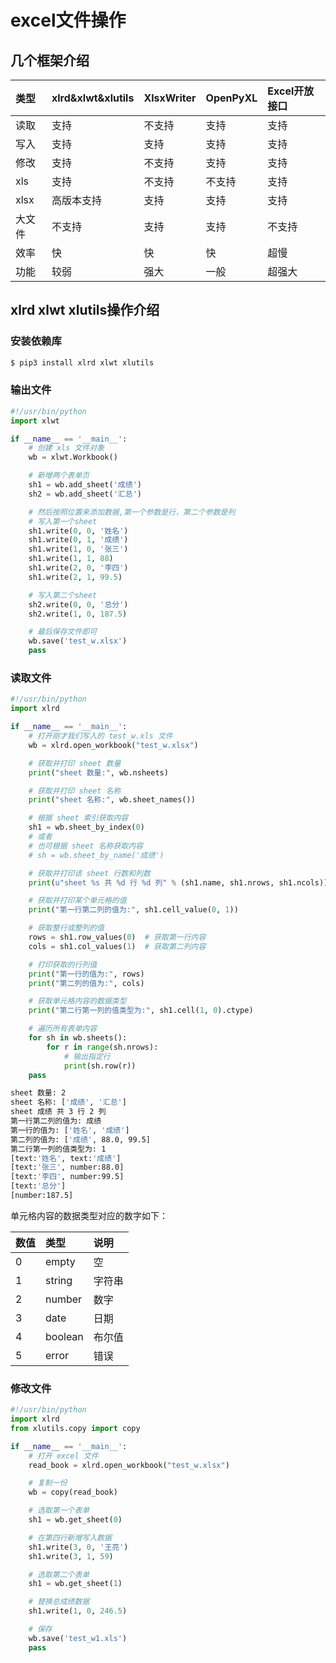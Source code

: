 # excel文件操作

## 几个框架介绍

| 类型   | xlrd&xlwt&xlutils | XlsxWriter | OpenPyXL | Excel开放接口 |
| :----- | :---------------- | :--------- | :------- | :------------ |
| 读取   | 支持              | 不支持     | 支持     | 支持          |
| 写入   | 支持              | 支持       | 支持     | 支持          |
| 修改   | 支持              | 不支持     | 支持     | 支持          |
| xls    | 支持              | 不支持     | 不支持   | 支持          |
| xlsx   | 高版本支持        | 支持       | 支持     | 支持          |
| 大文件 | 不支持            | 支持       | 支持     | 不支持        |
| 效率   | 快                | 快         | 快       | 超慢          |
| 功能   | 较弱              | 强大       | 一般     | 超强大        |

## xlrd xlwt xlutils操作介绍

### 安装依赖库

```bash
$ pip3 install xlrd xlwt xlutils
```

### 输出文件

```python
#!/usr/bin/python
import xlwt

if __name__ == '__main__':
    # 创建 xls 文件对象
    wb = xlwt.Workbook()

    # 新增两个表单页
    sh1 = wb.add_sheet('成绩')
    sh2 = wb.add_sheet('汇总')

    # 然后按照位置来添加数据,第一个参数是行，第二个参数是列
    # 写入第一个sheet
    sh1.write(0, 0, '姓名')
    sh1.write(0, 1, '成绩')
    sh1.write(1, 0, '张三')
    sh1.write(1, 1, 88)
    sh1.write(2, 0, '李四')
    sh1.write(2, 1, 99.5)

    # 写入第二个sheet
    sh2.write(0, 0, '总分')
    sh2.write(1, 0, 187.5)

    # 最后保存文件即可
    wb.save('test_w.xlsx')
    pass

```

### 读取文件

```python
#!/usr/bin/python
import xlrd

if __name__ == '__main__':
    # 打开刚才我们写入的 test_w.xls 文件
    wb = xlrd.open_workbook("test_w.xlsx")

    # 获取并打印 sheet 数量
    print("sheet 数量:", wb.nsheets)

    # 获取并打印 sheet 名称
    print("sheet 名称:", wb.sheet_names())

    # 根据 sheet 索引获取内容
    sh1 = wb.sheet_by_index(0)
    # 或者
    # 也可根据 sheet 名称获取内容
    # sh = wb.sheet_by_name('成绩')

    # 获取并打印该 sheet 行数和列数
    print(u"sheet %s 共 %d 行 %d 列" % (sh1.name, sh1.nrows, sh1.ncols))

    # 获取并打印某个单元格的值
    print("第一行第二列的值为:", sh1.cell_value(0, 1))

    # 获取整行或整列的值
    rows = sh1.row_values(0)  # 获取第一行内容
    cols = sh1.col_values(1)  # 获取第二列内容

    # 打印获取的行列值
    print("第一行的值为:", rows)
    print("第二列的值为:", cols)

    # 获取单元格内容的数据类型
    print("第二行第一列的值类型为:", sh1.cell(1, 0).ctype)

    # 遍历所有表单内容
    for sh in wb.sheets():
        for r in range(sh.nrows):
            # 输出指定行
            print(sh.row(r))
    pass

```

```bash
sheet 数量: 2
sheet 名称: ['成绩', '汇总']
sheet 成绩 共 3 行 2 列
第一行第二列的值为: 成绩
第一行的值为: ['姓名', '成绩']
第二列的值为: ['成绩', 88.0, 99.5]
第二行第一列的值类型为: 1
[text:'姓名', text:'成绩']
[text:'张三', number:88.0]
[text:'李四', number:99.5]
[text:'总分']
[number:187.5]
```

单元格内容的数据类型对应的数字如下：

| 数值 | 类型    | 说明   |
| :--- | :------ | :----- |
| 0    | empty   | 空     |
| 1    | string  | 字符串 |
| 2    | number  | 数字   |
| 3    | date    | 日期   |
| 4    | boolean | 布尔值 |
| 5    | error   | 错误   |

### 修改文件

```python
#!/usr/bin/python
import xlrd
from xlutils.copy import copy

if __name__ == '__main__':
    # 打开 excel 文件
    read_book = xlrd.open_workbook("test_w.xlsx")

    # 复制一份
    wb = copy(read_book)

    # 选取第一个表单
    sh1 = wb.get_sheet(0)

    # 在第四行新增写入数据
    sh1.write(3, 0, '王亮')
    sh1.write(3, 1, 59)

    # 选取第二个表单
    sh1 = wb.get_sheet(1)

    # 替换总成绩数据
    sh1.write(1, 0, 246.5)

    # 保存
    wb.save('test_w1.xls')
    pass

```